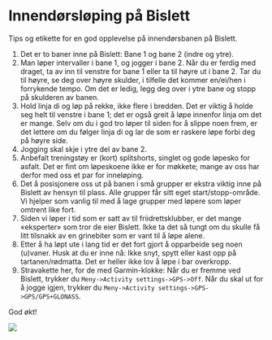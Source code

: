 # Innendørsløping på Bislett

Tips og etikette for en god opplevelse på innendørsbanen på Bislett.

1. Det er to baner inne på Bislett: Bane 1 og bane 2 (indre og ytre).
2. Man løper intervaller i bane 1, og jogger i bane 2. Når du er ferdig med draget, ta av inn til venstre for bane 1 eller ta til høyre ut i bane 2. Tar du til høyre, se deg over høyre skulder, i tilfelle det kommer en/ei/hen i forrykende tempo. Om det er ledig, legg deg over i ytre bane
og stopp på skulderen av banen.
3. Hold linja di og løp på rekke, ikke flere i bredden. Det er viktig å holde seg helt til venstre i bane 1; det er også greit å løpe innenfor linja om det er mange. Selv om du i god tro løper til siden for å slippe noen frem, er det lettere om du følger linja di og lar de som er raskere løpe forbi deg på høyre side.
4. Jogging skal skje i ytre del av bane 2.
5. Anbefalt treningstøy er (kort) splitshorts, singlet og gode løpesko for asfalt. Det er fint om løpeskoene ikke er for møkkete; mange av oss har derfor med oss et par for inneløping.
6. Det å posisjonere oss ut på banen i små grupper er ekstra viktig inne på Bislett av hensyn til plass. Alle grupper får sitt eget start/stopp-område. Vi hjelper som vanlig til med å lage grupper med løpere som løper omtrent like fort.
7. Siden vi løper i tid som er satt av til friidrettsklubber, er det mange «eksperter» som tror de eier Bislett. Ikke ta det så tungt om du skulle få litt tilsnakk av en grinebiter som er vant til å løpe alene.
8. Etter å ha løpt ute i lang tid er det fort gjort å opparbeide seg noen (u)vaner. Husk at du er inne nå: Ikke snyt, spytt eller kast opp på tartanen/rødmatta. Det er heller ikke lov å løpe i bar overkropp.
9. Stravakette her, for de med Garmin-klokke: Når du er fremme ved Bislett, trykker du `Meny->Activity settings->GPS->Off`. Når du skal ut for å jogge igjen, trykker du `Meny->Activity settings->GPS->GPS/GPS+GLONASS`.

God økt!

![](/intro/bislett-inne.jpeg)
